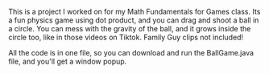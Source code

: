 This is a project I worked on for my Math Fundamentals for Games class. Its a fun physics game using dot product, and you can drag and shoot a ball in a circle. You can mess with the gravity of the ball, and it grows inside the circle too, like in those videos on Tiktok. Family Guy clips not included! 

All the code is in one file, so you can download and run the BallGame.java file, and you'll get a window popup.
